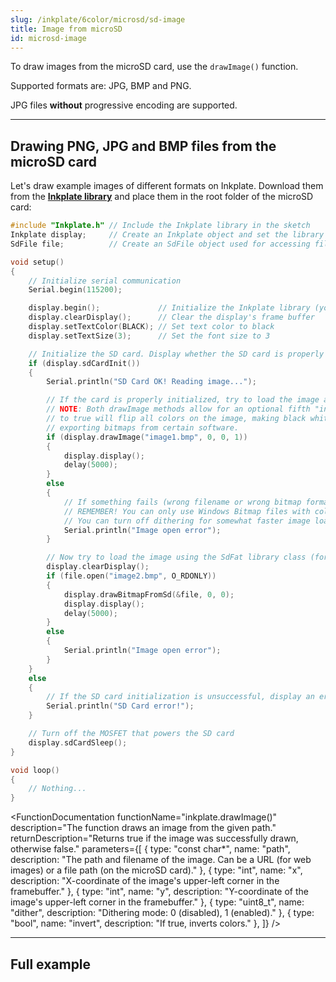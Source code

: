 ```yaml
---
slug: /inkplate/6color/microsd/sd-image
title: Image from microSD
id: microsd-image
---
```


To draw images from the microSD card, use the `drawImage()` function.

<InfoBox>Supported formats are: JPG, BMP and PNG.</InfoBox>

<WarningBox>JPG files **without** progressive encoding are supported.</WarningBox>

---

## Drawing PNG, JPG and BMP files from the microSD card

Let's draw example images of different formats on Inkplate. Download them from the [**Inkplate library**](https://github.com/SolderedElectronics/Inkplate-Arduino-library/tree/master/examples/Inkplate6COLOR/Advanced/SD/Inkplate6COLOR_SD_Pictures) and place them in the root folder of the microSD card:

```cpp
#include "Inkplate.h" // Include the Inkplate library in the sketch
Inkplate display;     // Create an Inkplate object and set the library to 3-bit mode
SdFile file;          // Create an SdFile object used for accessing files on the SD card

void setup()
{
    // Initialize serial communication
    Serial.begin(115200);

    display.begin();             // Initialize the Inkplate library (you should call this function only once)
    display.clearDisplay();      // Clear the display's frame buffer
    display.setTextColor(BLACK); // Set text color to black
    display.setTextSize(3);      // Set the font size to 3

    // Initialize the SD card. Display whether the SD card is properly initialized or not.
    if (display.sdCardInit())
    {
        Serial.println("SD Card OK! Reading image...");

        // If the card is properly initialized, try to load the image and display it on the e-paper at position X=0, Y=0
        // NOTE: Both drawImage methods allow for an optional fifth "invert" parameter. Setting this parameter
        // to true will flip all colors on the image, making black white and white black. This may be necessary when
        // exporting bitmaps from certain software.
        if (display.drawImage("image1.bmp", 0, 0, 1))
        {
            display.display();
            delay(5000);
        }
        else
        {
            // If something fails (wrong filename or wrong bitmap format), write an error message on the Serial Monitor.
            // REMEMBER! You can only use Windows Bitmap files with color depths of 1, 4, 8 or 24 bits with no compression!
            // You can turn off dithering for somewhat faster image load by changing the last 1 to 0, or removing the '1' argument completely.
            Serial.println("Image open error");
        }

        // Now try to load the image using the SdFat library class (for more advanced users) and display the image on the e-paper.
        display.clearDisplay();
        if (file.open("image2.bmp", O_RDONLY))
        {
            display.drawBitmapFromSd(&file, 0, 0);
            display.display();
            delay(5000);
        }
        else
        {
            Serial.println("Image open error");
        }
    }
    else
    {
        // If the SD card initialization is unsuccessful, display an error on the screen
        Serial.println("SD Card error!");
    }

    // Turn off the MOSFET that powers the SD card
    display.sdCardSleep();
}

void loop()
{
    // Nothing...
}
```

<CenteredImage src="/img/6color/image1.png" alt="Expected output on Inkplate display" caption="Example image 1" width="1000px" />

<CenteredImage src="/img/6color/image2.png" alt="Expected output on Inkplate display" caption="Example image 2" width="1000px" />

<FunctionDocumentation
    functionName="inkplate.drawImage()"
    description="The function draws an image from the given path."
    returnDescription="Returns true if the image was successfully drawn, otherwise false."
    parameters={[
    { type: "const char*", name: "path", description: "The path and filename of the image. Can be a URL (for web images) or a file path (on the microSD card)." },
    { type: "int", name: "x", description: "X-coordinate of the image's upper-left corner in the framebuffer." },
    { type: "int", name: "y", description: "Y-coordinate of the image's upper-left corner in the framebuffer." },
    { type: "uint8_t", name: "dither", description: "Dithering mode: 0 (disabled), 1 (enabled)." },
    { type: "bool", name: "invert", description: "If true, inverts colors." },
    ]}
/>

---

## Full example

<QuickLink 
  title="Inkplate10_SD_Pictures.ino" 
  description="This example shows you how to read .bmp and .jpeg files (pictures) from the SD card and display them on the e-paper display."
  url="https://github.com/SolderedElectronics/Inkplate-Arduino-library/blob/7694c2963e95560dfc71d0b26bd8bf1960e08b6e/examples/Inkplate10/Advanced/SD/Inkplate10_SD_Pictures/Inkplate10_SD_Pictures.ino" 
/>